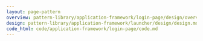 ```yaml
---
layout: page-pattern
overview: pattern-library/application-framework/login-page/design/overview.md
design: pattern-library/application-framework/launcher/design/design.md
code_html: code/application-framework/login-page/code.md
---
```

